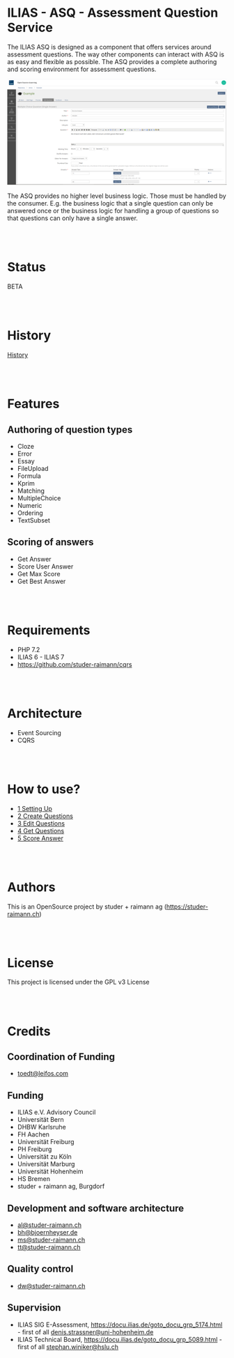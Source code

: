 # ILIAS - ASQ - Assessment Question Service

The ILIAS ASQ is designed as a component that offers services around assessment questions. The way other components can interact with ASQ is as easy and flexible as possible. The ASQ provides a complete authoring and scoring environment for assessment questions.

![](asq_authoring_environment.png)

The ASQ provides no higher level business logic. Those must be handled by the consumer. E.g. the business logic that a single question can only be answered once or the business logic for handling a group of questions so that questions can only have a single answer. 
  
<br>
<br>


# Status
BETA

<br>
<br>


# History
[History](docs/0_History/README.md)

<br>
<br>


# Features

## Authoring of question types

* Cloze
* Error
* Essay
* FileUpload
* Formula
* Kprim
* Matching
* MultipleChoice
* Numeric
* Ordering
* TextSubset

## Scoring of answers
* Get Answer
* Score User Answer
* Get Max Score
* Get Best Answer
  
<br>
<br>


# Requirements
* PHP 7.2
* ILIAS 6 - ILIAS 7
* https://github.com/studer-raimann/cqrs
  
<br>
<br>


# Architecture
* Event Sourcing
* CQRS
  
<br>
<br>


# How to use?
* [1 Setting Up](docs/1_Setting_Up/README.md)
* [2 Create Questions](docs/2_Create_Questions/README.md)
* [3 Edit Questions](docs/3_Edit_Questions/README.md)
* [4 Get Questions](docs/4_Get_Questions/README.md)
* [5 Score Answer](docs/5_Score_Answer/README.md)
 
<br>
<br>


# Authors
This is an OpenSource project by studer + raimann ag (https://studer-raimann.ch)
 
<br>
<br>


# License
This project is licensed under the GPL v3 License
 
<br>
<br>


# Credits

## Coordination of Funding
*  toedt@leifos.com

## Funding
* ILIAS e.V. Advisory Council
* Universität Bern
* DHBW Karlsruhe
* FH Aachen
* Universität Freiburg
* PH Freiburg
* Universität zu Köln
* Universität Marburg
* Universität Hohenheim
* HS Bremen
* studer + raimann ag, Burgdorf

## Development and software architecture
* al@studer-raimann.ch
* bh@bjoernheyser.de
* ms@studer-raimann.ch
* tt@studer-raimann.ch

## Quality control
* dw@studer-raimann.ch

## Supervision
* ILIAS SIG E-Assessment, https://docu.ilias.de/goto_docu_grp_5174.html - first of all denis.strassner@uni-hohenheim.de
* ILIAS Technical Board, https://docu.ilias.de/goto_docu_grp_5089.html - first of all stephan.winiker@hslu.ch